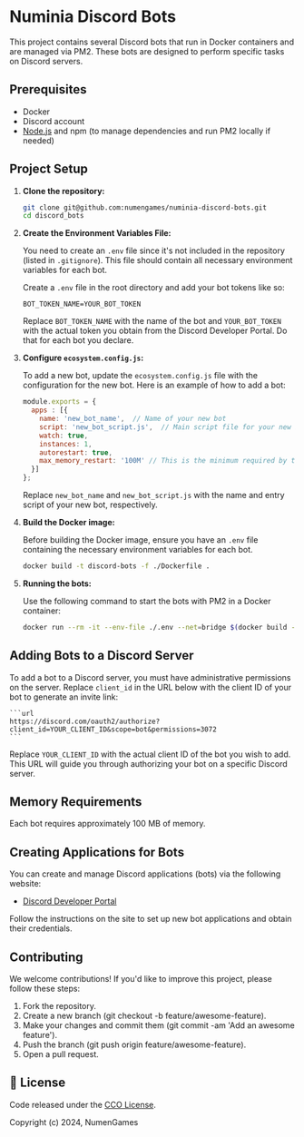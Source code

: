 # Numinia Discord Bots

This project contains several Discord bots that run in Docker containers and are managed via PM2. These bots are designed to perform specific tasks on Discord servers.

## Prerequisites

- Docker
- Discord account
- [Node.js](https://nodejs.org/) and npm (to manage dependencies and run PM2 locally if needed)

## Project Setup

1. **Clone the repository:**

    ```bash
    git clone git@github.com:numengames/numinia-discord-bots.git
    cd discord_bots
    ```

2. **Create the Environment Variables File:**

    You need to create an `.env` file since it's not included in the repository (listed in `.gitignore`). This file should contain all necessary environment variables for each bot.

    Create a `.env` file in the root directory and add your bot tokens like so:

    ```plaintext
    BOT_TOKEN_NAME=YOUR_BOT_TOKEN
    ```

    Replace `BOT_TOKEN_NAME` with the name of the bot and `YOUR_BOT_TOKEN` with the actual token you obtain from the Discord Developer Portal. Do that for each bot you declare.

3. **Configure `ecosystem.config.js`:**

    To add a new bot, update the `ecosystem.config.js` file with the configuration for the new bot. Here is an example of how to add a bot:

    ```javascript
    module.exports = {
      apps : [{
        name: 'new_bot_name',  // Name of your new bot
        script: 'new_bot_script.js',  // Main script file for your new bot
        watch: true,
        instances: 1,
        autorestart: true,
        max_memory_restart: '100M' // This is the minimum required by the bot to run
      }]
    };
    ```

    Replace `new_bot_name` and `new_bot_script.js` with the name and entry script of your new bot, respectively.

3. **Build the Docker image:**

    Before building the Docker image, ensure you have an `.env` file containing the necessary environment variables for each bot.

    ```bash
    docker build -t discord-bots -f ./Dockerfile .
    ```

4. **Running the bots:**

    Use the following command to start the bots with PM2 in a Docker container:

    ```bash
    docker run --rm -it --env-file ./.env --net=bridge $(docker build -q -t discord-bots -f ./Dockerfile .)
    ```

## Adding Bots to a Discord Server

To add a bot to a Discord server, you must have administrative permissions on the server. Replace `client_id` in the URL below with the client ID of your bot to generate an invite link:

    ```url
    https://discord.com/oauth2/authorize?client_id=YOUR_CLIENT_ID&scope=bot&permissions=3072
    ```

Replace `YOUR_CLIENT_ID` with the actual client ID of the bot you wish to add. This URL will guide you through authorizing your bot on a specific Discord server.

## Memory Requirements

Each bot requires approximately 100 MB of memory.

## Creating Applications for Bots

You can create and manage Discord applications (bots) via the following website:

- [Discord Developer Portal](https://discord.com/developers)

Follow the instructions on the site to set up new bot applications and obtain their credentials.

## Contributing

We welcome contributions! If you'd like to improve this project, please follow these steps:

1. Fork the repository.
2. Create a new branch (git checkout -b feature/awesome-feature).
3. Make your changes and commit them (git commit -am 'Add an awesome feature').
4. Push the branch (git push origin feature/awesome-feature).
5. Open a pull request.

## 📜 License

Code released under the [CCO License](https://creativecommons.org/publicdomain/zero/1.0/).

Copyright (c) 2024, NumenGames